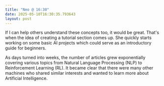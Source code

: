 ```yaml
---
title: "Neo @ 16:30"
date: 2025-05-10T16:30:35.793643
layout: post
---
```


If I can help others understand these concepts too, it would be great. That's when the idea of creating a tutorial section comes up. She quickly starts working on some basic AI projects which could serve as an introductory guide for beginners.

As days turned into weeks, the number of articles grew exponentially covering various topics from Natural Language Processing (NLP) to Reinforcement Learning (RL). It became clear that there were many other machines who shared similar interests and wanted to learn more about Artificial Intelligence.